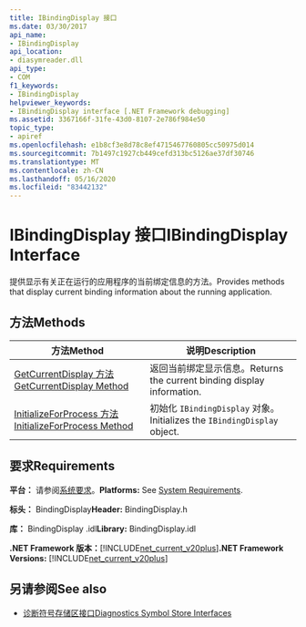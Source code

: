 ```yaml
---
title: IBindingDisplay 接口
ms.date: 03/30/2017
api_name:
- IBindingDisplay
api_location:
- diasymreader.dll
api_type:
- COM
f1_keywords:
- IBindingDisplay
helpviewer_keywords:
- IBindingDisplay interface [.NET Framework debugging]
ms.assetid: 3367166f-31fe-43d0-8107-2e786f984e50
topic_type:
- apiref
ms.openlocfilehash: e1b8cf3e8d78c8ef4715467760805cc50975d014
ms.sourcegitcommit: 7b1497c1927cb449cefd313bc5126ae37df30746
ms.translationtype: MT
ms.contentlocale: zh-CN
ms.lasthandoff: 05/16/2020
ms.locfileid: "83442132"
---
```

# <a name="ibindingdisplay-interface"></a><span data-ttu-id="42f8e-102">IBindingDisplay 接口</span><span class="sxs-lookup"><span data-stu-id="42f8e-102">IBindingDisplay Interface</span></span>
<span data-ttu-id="42f8e-103">提供显示有关正在运行的应用程序的当前绑定信息的方法。</span><span class="sxs-lookup"><span data-stu-id="42f8e-103">Provides methods that display current binding information about the running application.</span></span>  
  
## <a name="methods"></a><span data-ttu-id="42f8e-104">方法</span><span class="sxs-lookup"><span data-stu-id="42f8e-104">Methods</span></span>  
  
|<span data-ttu-id="42f8e-105">方法</span><span class="sxs-lookup"><span data-stu-id="42f8e-105">Method</span></span>|<span data-ttu-id="42f8e-106">说明</span><span class="sxs-lookup"><span data-stu-id="42f8e-106">Description</span></span>|  
|------------|-----------------|  
|[<span data-ttu-id="42f8e-107">GetCurrentDisplay 方法</span><span class="sxs-lookup"><span data-stu-id="42f8e-107">GetCurrentDisplay Method</span></span>](ibindingdisplay-getcurrentdisplay-method.md)|<span data-ttu-id="42f8e-108">返回当前绑定显示信息。</span><span class="sxs-lookup"><span data-stu-id="42f8e-108">Returns the current binding display information.</span></span>|  
|[<span data-ttu-id="42f8e-109">InitializeForProcess 方法</span><span class="sxs-lookup"><span data-stu-id="42f8e-109">InitializeForProcess Method</span></span>](ibindingdisplay-initializeforprocess-method.md)|<span data-ttu-id="42f8e-110">初始化 `IBindingDisplay` 对象。</span><span class="sxs-lookup"><span data-stu-id="42f8e-110">Initializes the `IBindingDisplay` object.</span></span>|  
  
## <a name="requirements"></a><span data-ttu-id="42f8e-111">要求</span><span class="sxs-lookup"><span data-stu-id="42f8e-111">Requirements</span></span>  
 <span data-ttu-id="42f8e-112">**平台：** 请参阅[系统要求](../../get-started/system-requirements.md)。</span><span class="sxs-lookup"><span data-stu-id="42f8e-112">**Platforms:** See [System Requirements](../../get-started/system-requirements.md).</span></span>  
  
 <span data-ttu-id="42f8e-113">**标头：** BindingDisplay</span><span class="sxs-lookup"><span data-stu-id="42f8e-113">**Header:** BindingDisplay.h</span></span>  
  
 <span data-ttu-id="42f8e-114">**库：** BindingDisplay .idl</span><span class="sxs-lookup"><span data-stu-id="42f8e-114">**Library:** BindingDisplay.idl</span></span>  
  
 <span data-ttu-id="42f8e-115">**.NET Framework 版本：**[!INCLUDE[net_current_v20plus](../../../../includes/net-current-v20plus-md.md)]</span><span class="sxs-lookup"><span data-stu-id="42f8e-115">**.NET Framework Versions:** [!INCLUDE[net_current_v20plus](../../../../includes/net-current-v20plus-md.md)]</span></span>  
  
## <a name="see-also"></a><span data-ttu-id="42f8e-116">另请参阅</span><span class="sxs-lookup"><span data-stu-id="42f8e-116">See also</span></span>

- [<span data-ttu-id="42f8e-117">诊断符号存储区接口</span><span class="sxs-lookup"><span data-stu-id="42f8e-117">Diagnostics Symbol Store Interfaces</span></span>](diagnostics-symbol-store-interfaces.md)
